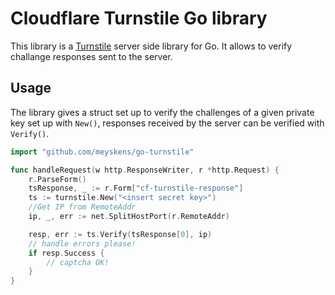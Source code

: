 # Cloudflare Turnstile Go library

This library is a [Turnstile](https://www.cloudflare.com/products/turnstile//) server side library for Go.
It allows to verify challange responses sent to the server.

## Usage

The library gives a struct set up to verify the challenges of a given private key set up with `New()`, responses received by the server can be verified with `Verify()`.

```go
import "github.com/meyskens/go-turnstile"

func handleRequest(w http.ResponseWriter, r *http.Request) {
    r.ParseForm()
    tsResponse, _ := r.Form["cf-turnstile-response"]
    ts := turnstile.New("<insert secret key>")
    //Get IP from RemoteAddr
    ip, _, err := net.SplitHostPort(r.RemoteAddr)

    resp, err := ts.Verify(tsResponse[0], ip)
    // handle errors please!
    if resp.Success {
        // captcha OK!
    }
}
```
